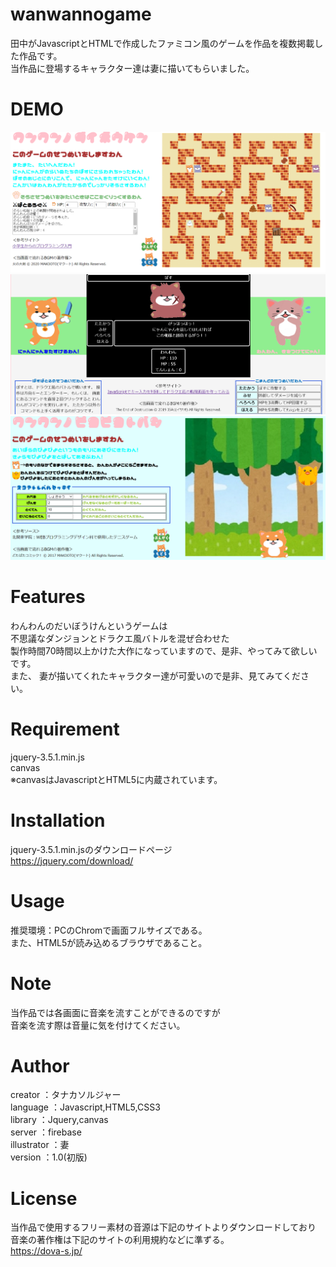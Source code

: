 # wanwannogame
 
 田中がJavascriptとHTMLで作成したファミコン風のゲームを作品を複数掲載した作品です。  
 当作品に登場するキャラクター達は妻に描いてもらいました。
 
 # DEMO
 
 ![Demo Image 1](img/daibouken.png)
 ![Demo Image 2](img/battle.png)
 ![Demo Image 3](img/piyopiyotobashi.png)
 
 # Features
 
 わんわんのだいぼうけんというゲームは  
 不思議なダンジョンとドラクエ風バトルを混ぜ合わせた  
 製作時間70時間以上かけた大作になっていますので、是非、やってみて欲しいです。  
 また、 妻が描いてくれたキャラクター達が可愛いので是非、見てみてください。
 
 # Requirement
 
  jquery-3.5.1.min.js  
  canvas  
  ※canvasはJavascriptとHTML5に内蔵されています。  
  
  # Installation
  
  jquery-3.5.1.min.jsのダウンロードページ  
  https://jquery.com/download/
  
  # Usage
  
  推奨環境：PCのChromで画面フルサイズである。  
  また、HTML5が読み込めるブラウザであること。
  
  # Note
  
  当作品では各画面に音楽を流すことができるのですが  
  音楽を流す際は音量に気を付けてください。
  
  # Author
  
  creator	    ：タナカソルジャー  
  language	  ：Javascript,HTML5,CSS3  
  library	    ：Jquery,canvas  
  server	    ：firebase  
  illustrator	：妻  
  version	    ：1.0(初版)  
  
  # License
  
  当作品で使用するフリー素材の音源は下記のサイトよりダウンロードしており  
  音楽の著作権は下記のサイトの利用規約などに準ずる。  
  https://dova-s.jp/
  
